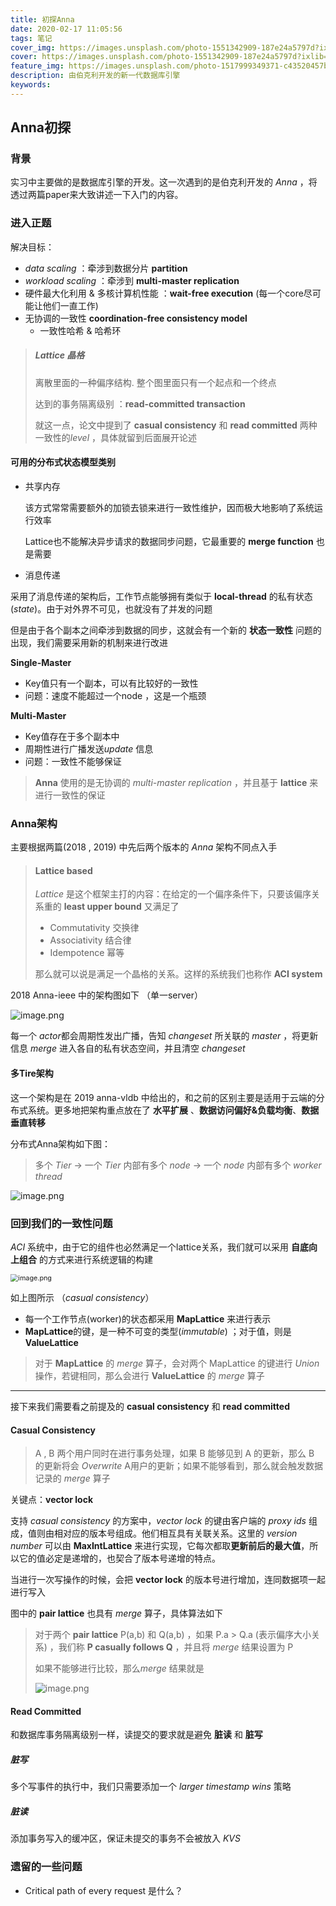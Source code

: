 ```yaml
---
title: 初探Anna
date: 2020-02-17 11:05:56
tags: 笔记
cover_img: https://images.unsplash.com/photo-1551342909-187e24a5797d?ixlib=rb-1.2.1&ixid=eyJhcHBfaWQiOjEyMDd9&auto=format&fit=crop&w=675&q=80
cover: https://images.unsplash.com/photo-1551342909-187e24a5797d?ixlib=rb-1.2.1&ixid=eyJhcHBfaWQiOjEyMDd9&auto=format&fit=crop&w=675&q=80
feature_img: https://images.unsplash.com/photo-1517999349371-c43520457b23?ixlib=rb-1.2.1&ixid=eyJhcHBfaWQiOjEyMDd9&auto=format&fit=crop&w=634&q=80
description: 由伯克利开发的新一代数据库引擎
keywords:
---
```

## Anna初探

### 背景

实习中主要做的是数据库引擎的开发。这一次遇到的是伯克利开发的 *Anna* ，将透过两篇paper来大致讲述一下入门的内容。

### 进入正题

解决目标：

- *data scaling* ：牵涉到数据分片 **partition**
- *workload scaling* ：牵涉到 **multi-master replication**
- 硬件最大化利用 & 多核计算机性能 ：**wait-free execution** (每一个core尽可能让他们一直工作)
- 无协调的一致性 **coordination-free consistency model**
  - 一致性哈希 & 哈希环

> ##### Lattice 晶格
>
> 离散里面的一种偏序结构. 整个图里面只有一个起点和一个终点
>
> 达到的事务隔离级别 ：**read-committed transaction**
>
> 就这一点，论文中提到了 **casual consistency** 和 **read committed** 两种一致性的*level* ，具体就留到后面展开论述

#### 可用的分布式状态模型类别

- 共享内存

  该方式常常需要额外的加锁去锁来进行一致性维护，因而极大地影响了系统运行效率

  Lattice也不能解决异步请求的数据同步问题，它最重要的 **merge function** 也是需要

- 消息传递

采用了消息传递的架构后，工作节点能够拥有类似于 **local-thread** 的私有状态(*state*)。由于对外界不可见，也就没有了并发的问题

但是由于各个副本之间牵涉到数据的同步，这就会有一个新的 **状态一致性** 问题的出现，我们需要采用新的机制来进行改进

**Single-Master**

- Key值只有一个副本，可以有比较好的一致性
- 问题：速度不能超过一个node ，这是一个瓶颈

**Multi-Master**

- Key值存在于多个副本中
- 周期性进行广播发送*update* 信息
- 问题：一致性不能够保证

> **Anna** 使用的是无协调的 *multi-master replication* ，并且基于 **lattice** 来进行一致性的保证

### Anna架构

主要根据两篇(2018 , 2019) 中先后两个版本的 *Anna* 架构不同点入手

> #### Lattice based
>
> *Lattice* 是这个框架主打的内容：在给定的一个偏序条件下，只要该偏序关系重的 **least upper bound** 又满足了
>
> - Commutativity 交换律
> - Associativity 结合律
> - Idempotence 幂等
>
> 那么就可以说是满足一个晶格的关系。这样的系统我们也称作 **ACI system**

2018 Anna-ieee 中的架构图如下 （单一server）

<img src="https://i.loli.net/2020/02/17/4xZGNqDcfgkKAlj.png" alt="image.png"  />

每一个 *actor*都会周期性发出广播，告知 *changeset* 所关联的 *master* ，将更新信息 *merge* 进入各自的私有状态空间，并且清空 *changeset*

#### 多Tire架构

这一个架构是在 2019 anna-vldb 中给出的，和之前的区别主要是适用于云端的分布式系统。更多地把架构重点放在了 **水平扩展** 、**数据访问偏好&负载均衡**、**数据垂直转移**

分布式Anna架构如下图：

> 多个 *Tier* -> 一个 *Tier* 内部有多个 *node* -> 一个 *node* 内部有多个 *worker thread*

<img src="https://i.loli.net/2020/02/17/RLbxf3vWFSJcnC4.png" alt="image.png"  />



### 回到我们的一致性问题

*ACI* 系统中，由于它的组件也必然满足一个lattice关系，我们就可以采用 **自底向上组合** 的方式来进行系统逻辑的构建

<img src="https://i.loli.net/2020/02/17/cYaxepWz2ZdgVTj.png" alt="image.png" style="zoom: 77%;" />

如上图所示 （*casual consistency*）

- 每一个工作节点(worker)的状态都采用 **MapLattice** 来进行表示
- **MapLattice**的键，是一种不可变的类型(*immutable*) ；对于值，则是 **ValueLattice**

> 对于 **MapLattice** 的 *merge* 算子，会对两个 MapLattice 的键进行 *Union* 操作，若键相同，那么会进行 **ValueLattice** 的 *merge* 算子

---

接下来我们需要看之前提及的 **casual consistency** 和 **read committed** 

#### Casual Consistency

> A , B 两个用户同时在进行事务处理，如果 B 能够见到 A 的更新，那么 B 的更新将会 *Overwrite* A用户的更新；如果不能够看到，那么就会触发数据记录的 *merge* 算子

关键点：**vector lock**

支持 *casual consistency* 的方案中，*vector lock* 的键由客户端的 *proxy ids* 组成，值则由相对应的版本号组成。他们相互具有关联关系。这里的 *version number* 可以由 **MaxIntLattice** 来进行实现，它每次都取**更新前后的最大值**，所以它的值必定是递增的，也契合了版本号递增的特点。

当进行一次写操作的时候，会把 **vector lock** 的版本号进行增加，连同数据项一起进行写入

图中的 **pair lattice** 也具有 *merge* 算子，具体算法如下

> 对于两个 **pair lattice** P(a,b) 和 Q(a,b) ，如果 P.a > Q.a (表示偏序大小关系) ，我们称 **P casually follows Q** ，并且将 *merge* 结果设置为 P
>
> 如果不能够进行比较，那么*merge* 结果就是
>
> ![image.png](https://i.loli.net/2020/02/17/cbe2SQOmtJ9KPrx.png)

#### Read Committed

和数据库事务隔离级别一样，读提交的要求就是避免 **脏读** 和 **脏写**

##### 脏写

多个写事件的执行中，我们只需要添加一个 *larger timestamp wins* 策略

##### 脏读

添加事务写入的缓冲区，保证未提交的事务不会被放入 *KVS*





### 遗留的一些问题

- Critical path of every request 是什么？

